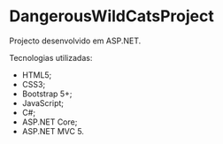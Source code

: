 # DangerousWildCatsProject
Projecto desenvolvido em ASP.NET.

Tecnologias utilizadas:

- HTML5;
- CSS3;
- Bootstrap 5+;
- JavaScript;
- C#;
- ASP.NET Core;
- ASP.NET MVC 5.
